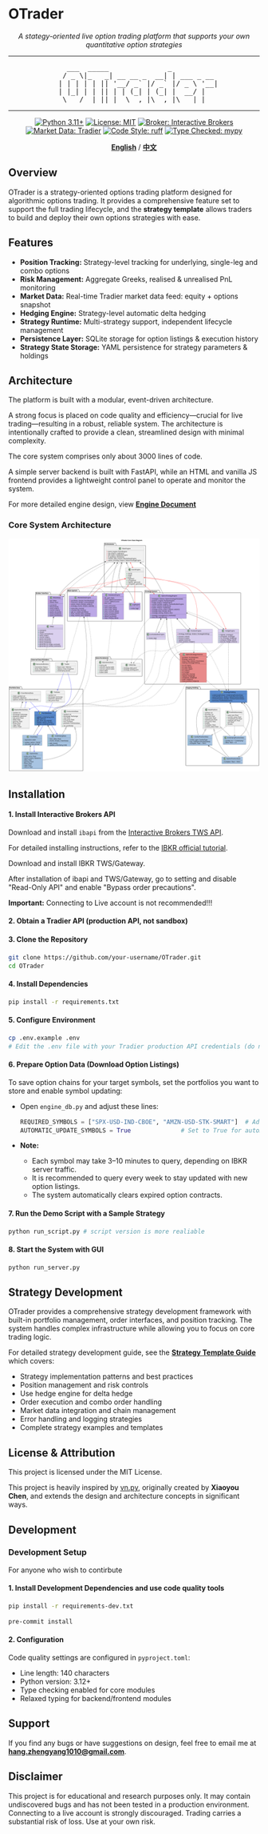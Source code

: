 # OTrader

<div align="center">

*A stategy-oriented live option trading platform that supports your own quantitative option strategies*

---

<pre>
    ___  _____              _           
   / _ \|_   _| __ __ _  __| | ___ _ __ 
  | | | | | || '__/ _` |/ _` |/ _ \ '__|
  | |_| | | || | | (_| | (_| |  __/ |   
   \___/  |_||_|  \__,_|\__,_|\___|_|   
</pre>
---

[![Python 3.11+](https://img.shields.io/badge/python-3.11+-blue.svg)](https://www.python.org/downloads/)
[![License: MIT](https://img.shields.io/badge/License-MIT-yellow.svg)](https://opensource.org/licenses/MIT)
[![Broker: Interactive Brokers](https://img.shields.io/badge/trading-Interactive%20Brokers-FF6900.svg)](https://www.interactivebrokers.com/)
[![Market Data: Tradier](https://img.shields.io/badge/market%20data-Tradier-00D4AA.svg)](https://tradier.com/)
[![Code Style: ruff](https://img.shields.io/badge/code%20style-ruff-000000.svg)](https://github.com/astral-sh/ruff)
[![Type Checked: mypy](https://img.shields.io/badge/type%20checked-mypy-blue.svg)](https://github.com/python/mypy)

</div>


<div align="center">

**[English](readme.md)** / **[中文](doc/zh/readme_zh.md)**

</div>

## Overview

OTrader is a strategy-oriented options trading platform designed for algorithmic options trading. It provides a comprehensive feature set to support the full trading lifecycle, and the **strategy template** allows traders to build and deploy their own options strategies with ease.

## Features

- **Position Tracking:** Strategy-level tracking for underlying, single-leg and combo options
- **Risk Management:** Aggregate Greeks, realised & unrealised PnL monitoring
- **Market Data:** Real-time Tradier market data feed: equity + options snapshot
- **Hedging Engine:** Strategy-level automatic delta hedging
- **Strategy Runtime:** Multi-strategy support, independent lifecycle management
- **Persistence Layer:** SQLite storage for option listings & execution history
- **Strategy State Storage:** YAML persistence for strategy parameters & holdings


## Architecture

The platform is built with a modular, event-driven architecture. 

A strong focus is placed on code quality and efficiency—crucial for live trading—resulting in a robust, reliable system. The architecture is intentionally crafted to provide a clean, streamlined design with minimal complexity.

The core system comprises only about 3000 lines of code.

A simple server backend is built with FastAPI, while an HTML and vanilla JS frontend provides a lightweight control panel to operate and monitor the system.

For more detailed engine design, view **[Engine Document](doc/doc_engines.md)**

### Core System Architecture

![OTrader Core Class Diagram](doc/graph/design.svg)

## Installation

#### 1. Install Interactive Brokers API

Download and install `ibapi` from the [Interactive Brokers TWS API](https://interactivebrokers.github.io/).

For detailed installing instructions, refer to the [IBKR official tutorial](https://www.interactivebrokers.com/campus/trading-lessons/what-is-the-tws-api/).

Download and install IBKR TWS/Gateway.

After installation of ibapi and TWS/Gateway, go to setting and disable "Read-Only API" and enable "Bypass order precautions".

**Important:** Connecting to Live account is not recommended!!! 

#### 2. Obtain a Tradier API (production API, not sandbox)

#### 3. Clone the Repository

```bash
git clone https://github.com/your-username/OTrader.git
cd OTrader
```

#### 4. Install Dependencies

```bash
pip install -r requirements.txt
```

#### 5. Configure Environment

```bash
cp .env.example .env
# Edit the .env file with your Tradier production API credentials (do not use sandbox keys)
```

#### 6. Prepare Option Data (Download Option Listings)

To save option chains for your target symbols, set the portfolios you want to store and enable symbol updating:

- Open `engine_db.py` and adjust these lines:

  ```python
  REQUIRED_SYMBOLS = ["SPX-USD-IND-CBOE", "AMZN-USD-STK-SMART"]  # Add/remove as needed
  AUTOMATIC_UPDATE_SYMBOLS = True              # Set to True for automatic update
  ```

- **Note:**  
  - Each symbol may take 3–10 minutes to query, depending on IBKR server traffic.
  - It is recommended to query every week to stay updated with new option listings.
  - The system automatically clears expired option contracts.

#### 7. Run the Demo Script with a Sample Strategy

```bash
python run_script.py # script version is more realiable
```

#### 8. Start the System with GUI

```bash
python run_server.py
```


## Strategy Development

OTrader provides a comprehensive strategy development framework with built-in portfolio management, order interfaces, and position tracking. 
The system handles complex infrastructure while allowing you to focus on core trading logic.

For detailed strategy development guide, see the **[Strategy Template Guide](doc/doc_strategy.md)** which covers:

- Strategy implementation patterns and best practices
- Position management and risk controls
- Use hedge engine for delta hedge
- Order execution and combo order handling
- Market data integration and chain management
- Error handling and logging strategies
- Complete strategy examples and templates

## License & Attribution

This project is licensed under the MIT License.

This project is heavily inspired by [vn.py](https://github.com/vnpy/vnpy), originally created by **Xiaoyou Chen**,  and extends the design and architecture concepts in significant ways.

## Development

### Development Setup

For anyone who wish to contirbute

#### 1. Install Development Dependencies and use code quality tools

```bash
pip install -r requirements-dev.txt
```

```bash
pre-commit install
```

#### 2. Configuration

Code quality settings are configured in `pyproject.toml`:
- Line length: 140 characters
- Python version: 3.12+
- Type checking enabled for core modules
- Relaxed typing for backend/frontend modules

## Support

If you find any bugs or have suggestions on design, feel free to email me at **hang.zhengyang1010@gmail.com**.

## Disclaimer

This project is for educational and research purposes only. It may contain undiscovered bugs and has not been tested in a production environment. Connecting to a live account is strongly discouraged. Trading carries a substantial risk of loss. Use at your own risk.